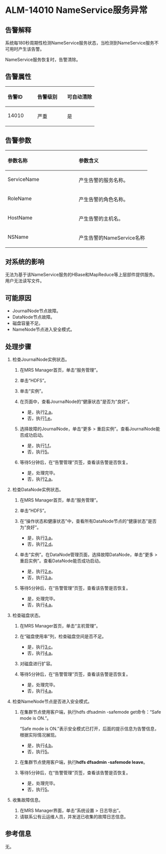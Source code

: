 # ALM-14010 NameService服务异常<a name="ZH-CN_TOPIC_0093195055"></a>

## 告警解释<a name="zh-cn_topic_0035998729_section48163256"></a>

系统每180秒周期性检测NameService服务状态，当检测到NameService服务不可用时产生该告警。

NameService服务恢复时，告警清除。

## 告警属性<a name="zh-cn_topic_0035998729_section30816121"></a>

<a name="zh-cn_topic_0035998729_table56165728"></a>
<table><thead align="left"><tr id="zh-cn_topic_0035998729_row23522831"><th class="cellrowborder" valign="top" width="33.33333333333333%" id="mcps1.1.4.1.1"><p id="zh-cn_topic_0035998729_p26301173"><a name="zh-cn_topic_0035998729_p26301173"></a><a name="zh-cn_topic_0035998729_p26301173"></a>告警ID</p>
</th>
<th class="cellrowborder" valign="top" width="33.33333333333333%" id="mcps1.1.4.1.2"><p id="zh-cn_topic_0035998729_p50020275"><a name="zh-cn_topic_0035998729_p50020275"></a><a name="zh-cn_topic_0035998729_p50020275"></a>告警级别</p>
</th>
<th class="cellrowborder" valign="top" width="33.33333333333333%" id="mcps1.1.4.1.3"><p id="zh-cn_topic_0035998729_p25110514"><a name="zh-cn_topic_0035998729_p25110514"></a><a name="zh-cn_topic_0035998729_p25110514"></a>可自动清除</p>
</th>
</tr>
</thead>
<tbody><tr id="zh-cn_topic_0035998729_row20685786"><td class="cellrowborder" valign="top" width="33.33333333333333%" headers="mcps1.1.4.1.1 "><p id="zh-cn_topic_0035998729_p64935954"><a name="zh-cn_topic_0035998729_p64935954"></a><a name="zh-cn_topic_0035998729_p64935954"></a>14010</p>
</td>
<td class="cellrowborder" valign="top" width="33.33333333333333%" headers="mcps1.1.4.1.2 "><p id="zh-cn_topic_0035998729_p25320898"><a name="zh-cn_topic_0035998729_p25320898"></a><a name="zh-cn_topic_0035998729_p25320898"></a>严重</p>
</td>
<td class="cellrowborder" valign="top" width="33.33333333333333%" headers="mcps1.1.4.1.3 "><p id="zh-cn_topic_0035998729_p37726867"><a name="zh-cn_topic_0035998729_p37726867"></a><a name="zh-cn_topic_0035998729_p37726867"></a>是</p>
</td>
</tr>
</tbody>
</table>

## 告警参数<a name="zh-cn_topic_0035998729_section8909633"></a>

<a name="zh-cn_topic_0035998729_table35977388"></a>
<table><thead align="left"><tr id="zh-cn_topic_0035998729_row30639779"><th class="cellrowborder" valign="top" width="50%" id="mcps1.1.3.1.1"><p id="zh-cn_topic_0035998729_p65903005"><a name="zh-cn_topic_0035998729_p65903005"></a><a name="zh-cn_topic_0035998729_p65903005"></a>参数名称</p>
</th>
<th class="cellrowborder" valign="top" width="50%" id="mcps1.1.3.1.2"><p id="zh-cn_topic_0035998729_p36543171"><a name="zh-cn_topic_0035998729_p36543171"></a><a name="zh-cn_topic_0035998729_p36543171"></a>参数含义</p>
</th>
</tr>
</thead>
<tbody><tr id="zh-cn_topic_0035998729_row7206911"><td class="cellrowborder" valign="top" width="50%" headers="mcps1.1.3.1.1 "><p id="zh-cn_topic_0035998729_p46888886"><a name="zh-cn_topic_0035998729_p46888886"></a><a name="zh-cn_topic_0035998729_p46888886"></a>ServiceName</p>
</td>
<td class="cellrowborder" valign="top" width="50%" headers="mcps1.1.3.1.2 "><p id="zh-cn_topic_0035998729_p39903442"><a name="zh-cn_topic_0035998729_p39903442"></a><a name="zh-cn_topic_0035998729_p39903442"></a>产生告警的服务名称。</p>
</td>
</tr>
<tr id="zh-cn_topic_0035998729_row23586666"><td class="cellrowborder" valign="top" width="50%" headers="mcps1.1.3.1.1 "><p id="zh-cn_topic_0035998729_p31471768"><a name="zh-cn_topic_0035998729_p31471768"></a><a name="zh-cn_topic_0035998729_p31471768"></a>RoleName</p>
</td>
<td class="cellrowborder" valign="top" width="50%" headers="mcps1.1.3.1.2 "><p id="zh-cn_topic_0035998729_p66185246"><a name="zh-cn_topic_0035998729_p66185246"></a><a name="zh-cn_topic_0035998729_p66185246"></a>产生告警的角色名称。</p>
</td>
</tr>
<tr id="zh-cn_topic_0035998729_row58796306"><td class="cellrowborder" valign="top" width="50%" headers="mcps1.1.3.1.1 "><p id="zh-cn_topic_0035998729_p64880336"><a name="zh-cn_topic_0035998729_p64880336"></a><a name="zh-cn_topic_0035998729_p64880336"></a>HostName</p>
</td>
<td class="cellrowborder" valign="top" width="50%" headers="mcps1.1.3.1.2 "><p id="zh-cn_topic_0035998729_p20815867"><a name="zh-cn_topic_0035998729_p20815867"></a><a name="zh-cn_topic_0035998729_p20815867"></a>产生告警的主机名。</p>
</td>
</tr>
<tr id="zh-cn_topic_0035998729_row53125076"><td class="cellrowborder" valign="top" width="50%" headers="mcps1.1.3.1.1 "><p id="zh-cn_topic_0035998729_p8163917"><a name="zh-cn_topic_0035998729_p8163917"></a><a name="zh-cn_topic_0035998729_p8163917"></a>NSName</p>
</td>
<td class="cellrowborder" valign="top" width="50%" headers="mcps1.1.3.1.2 "><p id="zh-cn_topic_0035998729_p57297510"><a name="zh-cn_topic_0035998729_p57297510"></a><a name="zh-cn_topic_0035998729_p57297510"></a>产生告警的NameService名称</p>
</td>
</tr>
</tbody>
</table>

## 对系统的影响<a name="zh-cn_topic_0035998729_section13077833"></a>

无法为基于该NameService服务的HBase和MapReduce等上层部件提供服务。用户无法读写文件。

## 可能原因<a name="zh-cn_topic_0035998729_section50591634"></a>

-   JournalNode节点故障。
-   DataNode节点故障。
-   磁盘容量不足。
-   NameNode节点进入安全模式。

## 处理步骤<a name="zh-cn_topic_0035998729_section52671525"></a>

1.  检查JournalNode实例状态。
    1.  在MRS Manager首页，单击“服务管理”。
    2.  单击“HDFS”。
    3.  单击“实例”。
    4.  在页面中，查看JournalNode的“健康状态”是否为“良好”。
        -   是，执行[2.a](#zh-cn_topic_0035998729_alm14010_mmccppss_step11)。
        -   否，执行[1.e](#zh-cn_topic_0035998729_alm14010_mmccppss_step12)。

    5.  <a name="zh-cn_topic_0035998729_alm14010_mmccppss_step12"></a>选择故障的JournalNode，单击“更多 \> 重启实例”。查看JournalNode能否成功启动。
        -   是，执行[1.f](#zh-cn_topic_0035998729_alm14010_mmccppss_step10)。
        -   否，执行[5](#zh-cn_topic_0035998729_li4714181116119)。

    6.  <a name="zh-cn_topic_0035998729_alm14010_mmccppss_step10"></a>等待5分钟后，在“告警管理”页签，查看该告警是否恢复。
        -   是，处理完毕。
        -   否，执行[2.a](#zh-cn_topic_0035998729_alm14010_mmccppss_step11)。


2.  检查DataNode实例状态。
    1.  <a name="zh-cn_topic_0035998729_alm14010_mmccppss_step11"></a>在MRS Manager首页，单击“服务管理”。
    2.  单击“HDFS”。
    3.  在“操作状态和健康状态”中，查看所有DataNode节点的“健康状态”是否为“良好”。
        -   是，执行[3.a](#zh-cn_topic_0035998729_alm14010_mmccppss_step24)。
        -   否，执行[2.d](#zh-cn_topic_0035998729_alm14010_mmccppss_step14)。

    4.  <a name="zh-cn_topic_0035998729_alm14010_mmccppss_step14"></a>单击“实例”。在DataNode管理页面，选择故障DataNode，单击“更多 \> 重启实例”。查看DataNode能否成功启动。
        -   是，执行[2.e](#zh-cn_topic_0035998729_alm14010_mmccppss_step15)。
        -   否，执行[3.a](#zh-cn_topic_0035998729_alm14010_mmccppss_step24)。

    5.  <a name="zh-cn_topic_0035998729_alm14010_mmccppss_step15"></a>等待5分钟后，在“告警管理”页签，查看该告警是否恢复。
        -   是，处理完毕。
        -   否，执行[4.a](#zh-cn_topic_0035998729_step28)。


3.  检查磁盘状态。
    1.  <a name="zh-cn_topic_0035998729_alm14010_mmccppss_step24"></a>在MRS Manager首页，单击“主机管理”。
    2.  在“磁盘使用率”列，检查磁盘空间是否不足。
        -   是，执行[3.c](#zh-cn_topic_0035998729_alm14010_mmccppss_step26)。
        -   否，执行[4.a](#zh-cn_topic_0035998729_step28)。

    3.  <a name="zh-cn_topic_0035998729_alm14010_mmccppss_step26"></a>对磁盘进行扩容。
    4.  等待5分钟后，在“告警管理”页签，查看该告警是否恢复。
        -   是，处理完毕。
        -   否，执行[4.a](#zh-cn_topic_0035998729_step28)。


4.  检查NameNode节点是否进入安全模式。
    1.  <a name="zh-cn_topic_0035998729_step28"></a>在集群节点使用客户端，执行hdfs dfsadmin -safemode get命令：“Safe mode is ON.”。

        “Safe mode is ON.”表示安全模式已打开，后面的提示信息为告警信息，根据实际情况展现。

        -   是，执行[4.b](#zh-cn_topic_0035998729_li66373591)。
        -   否，执行[5](#zh-cn_topic_0035998729_li4714181116119)。

    2.  <a name="zh-cn_topic_0035998729_li66373591"></a>在集群节点使用客户端，执行**hdfs dfsadmin -safemode leave**。
    3.  等待5分钟后，在“告警管理”页签，查看该告警是否恢复。
        -   是，处理完毕。
        -   否，执行[5](#zh-cn_topic_0035998729_li4714181116119)。


5.  <a name="zh-cn_topic_0035998729_li4714181116119"></a>收集故障信息。
    1.  在MRS Manager界面，单击“系统设置 \> 日志导出”。
    2.  请联系公有云运维人员，并发送已收集的故障日志信息。


## 参考信息<a name="zh-cn_topic_0035998729_section4281684"></a>

无。

